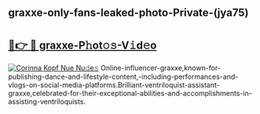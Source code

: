 ## graxxe-only-fans​-leaked-photo​-Private-(jya75)


# <h2><a href="https://mediaupload.pro?title=graxxe&ref=git">🔗👉 🔴 graxxe-P𝚑ot𝚘𝚜-V𝚒d𝚎o</a></h2>

[![Corinna Kopf Nue Nu𝚍e𝚜](https://i.imgur.com/0qMVB7G.gif)](https://mediaupload.pro?title=graxxe&ref=git)
Online-influencer-graxxe,known-for-publishing-dance-and-lifestyle-content,-including-performances-and-vlogs-on-social-media-platforms.Brilliant-ventriloquist-assistant-graxxe,celebrated-for-their-exceptional-abilities-and-accomplishments-in-assisting-ventriloquists.  